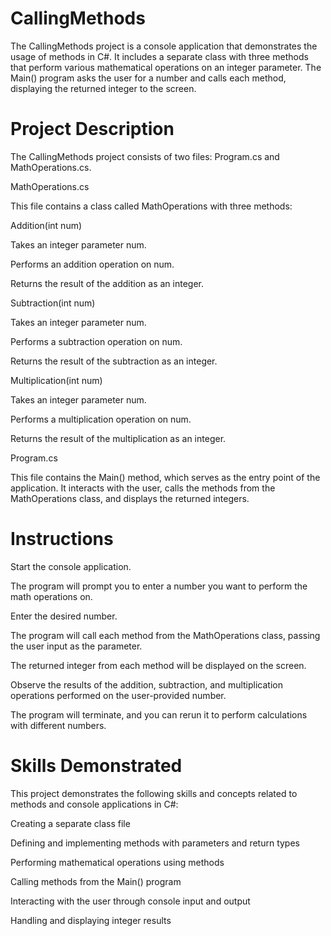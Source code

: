 # CallingMethods

The CallingMethods project is a console application that demonstrates the usage of methods in C#. It includes a separate class with three methods that perform various mathematical operations on an integer parameter. The Main() program asks the user for a number and calls each method, displaying the returned integer to the screen.

# Project Description
The CallingMethods project consists of two files: Program.cs and MathOperations.cs.

MathOperations.cs

This file contains a class called MathOperations with three methods:

Addition(int num)

Takes an integer parameter num.

Performs an addition operation on num.

Returns the result of the addition as an integer.

Subtraction(int num)

Takes an integer parameter num.

Performs a subtraction operation on num.

Returns the result of the subtraction as an integer.

Multiplication(int num)

Takes an integer parameter num.

Performs a multiplication operation on num.

Returns the result of the multiplication as an integer.

Program.cs

This file contains the Main() method, which serves as the entry point of the application. It interacts with the user, calls the methods from the MathOperations class, and displays the returned integers.

# Instructions

Start the console application.

The program will prompt you to enter a number you want to perform the math operations on.

Enter the desired number.

The program will call each method from the MathOperations class, passing the user input as the parameter.

The returned integer from each method will be displayed on the screen.

Observe the results of the addition, subtraction, and multiplication operations performed on the user-provided number.

The program will terminate, and you can rerun it to perform calculations with different numbers.

# Skills Demonstrated

This project demonstrates the following skills and concepts related to methods and console applications in C#:

Creating a separate class file

Defining and implementing methods with parameters and return types

Performing mathematical operations using methods

Calling methods from the Main() program

Interacting with the user through console input and output

Handling and displaying integer results

